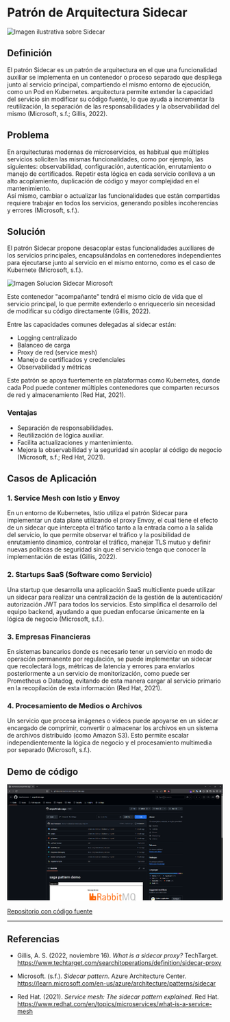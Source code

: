 # Patrón de Arquitectura Sidecar

![Imagen ilustrativa sobre Sidecar](https://miro.medium.com/v2/resize:fit:1400/0*cRWrI3_fyHDy_6p9.png)

## Definición

El patrón Sidecar es un patrón de arquitectura en el que una funcionalidad auxiliar se implementa en un contenedor o proceso separado que despliega junto al servicio principal, compartiendo el mismo entorno de ejecución, como un Pod en Kubernetes. arquitectura permite extender la capacidad del servicio sin modificar su código fuente, lo que ayuda a incrementar la reutilización, la separación de las responsabilidades y la observabilidad del mismo (Microsoft, s.f.; Gillis, 2022).

## Problema

En arquitecturas modernas de microservicios, es habitual que múltiples servicios soliciten las mismas funcionalidades, como por ejemplo, las siguientes: observabilidad, configuración, autenticación, enrutamiento o manejo de certificados. Repetir esta lógica en cada servicio conlleva a un alto acoplamiento, duplicación de código y mayor complejidad en el mantenimiento.  
Así mismo, cambiar o actualizar las funcionalidades que están compartidas requiere trabajar en todos los servicios, generando posibles incoherencias y errores (Microsoft, s.f.).

## Solución

El patrón Sidecar propone desacoplar estas funcionalidades auxiliares de los servicios principales, encapsulándolas en contenedores independientes para ejecutarse junto al servicio en el mismo entorno, como es el caso de Kubernete (Microsoft, s.f.).

![Imagen Solucion Sidecar Microsoft](https://learn.microsoft.com/en-us/azure/architecture/patterns/_images/sidecar.png)

Este contenedor "acompañante" tendrá el mismo ciclo de vida que el servicio principal, lo que permite extenderlo o enriquecerlo sin necesidad de modificar su código directamente (Gillis, 2022).

Entre las capacidades comunes delegadas al sidecar están:

- Logging centralizado
- Balanceo de carga
- Proxy de red (service mesh)
- Manejo de certificados y credenciales
- Observabilidad y métricas

Este patrón se apoya fuertemente en plataformas como Kubernetes, donde cada Pod puede contener múltiples contenedores que comparten recursos de red y almacenamiento (Red Hat, 2021).

### Ventajas

- Separación de responsabilidades.
- Reutilización de lógica auxiliar.
- Facilita actualizaciones y mantenimiento.
- Mejora la observabilidad y la seguridad sin acoplar al código de negocio (Microsoft, s.f.; Red Hat, 2021).

## Casos de Aplicación

### 1. Service Mesh con Istio y Envoy

En un entorno de Kubernetes, Istio utiliza el patrón Sidecar para implementar un data plane utilizando el proxy Envoy, el cual tiene el efecto de un sidecar que intercepta el tráfico tanto a la entrada como a la salida del servicio, lo que permite observar el tráfico y la posibilidad de enrutamiento dinamico, controlar el tráfico, manejar TLS mutuo y definir nuevas políticas de seguridad sin que el servicio tenga que conocer la implementación de estas (Gillis, 2022).

### 2. Startups SaaS (Software como Servicio)

Una startup que desarrolla una aplicación SaaS multicliente puede utilizar un sidecar para realizar una centralización de la gestión de la autenticación/ autorización JWT para todos los servicios. Esto simplifica el desarrollo del equipo backend, ayudando a que puedan enfocarse únicamente en la lógica de negocio (Microsoft, s.f.).

### 3. Empresas Financieras

En sistemas bancarios donde es necesario tener un servicio en modo de operación permanente por regulación, se puede implementar un sidecar que recolectará logs, métricas de latencia y errores para enviarlos posteriormente a un servicio de monitorización, como puede ser Prometheus o Datadog, evitando de esta manera cargar al servicio primario en la recopilación de esta información (Red Hat, 2021).

### 4. Procesamiento de Medios o Archivos

Un servicio que procesa imágenes o videos puede apoyarse en un sidecar encargado de comprimir, convertir o almacenar los archivos en un sistema de archivos distribuido (como Amazon S3). Esto permite escalar independientemente la lógica de negocio y el procesamiento multimedia por separado (Microsoft, s.f.).

## Demo de código

[![Repositorio con código fuente](./image/repo.png)](https://github.com/JesuFrancesco/arqsoft-lab-saga)

[Repositorio con código fuente](https://github.com/JesuFrancesco/arqsoft-lab-saga)

---

## Referencias

- Gillis, A. S. (2022, noviembre 16). *What is a sidecar proxy?* TechTarget. <https://www.techtarget.com/searchitoperations/definition/sidecar-proxy>

- Microsoft. (s.f.). *Sidecar pattern*. Azure Architecture Center. <https://learn.microsoft.com/en-us/azure/architecture/patterns/sidecar>

- Red Hat. (2021). *Service mesh: The sidecar pattern explained*. Red Hat. <https://www.redhat.com/en/topics/microservices/what-is-a-service-mesh>

